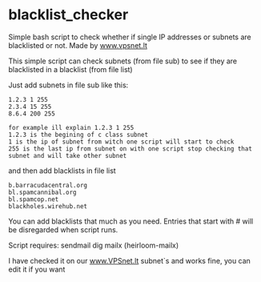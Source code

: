 blacklist_checker
=================

Simple bash script to check whether if single IP addresses or subnets are blacklisted or not. 
Made by www.vpsnet.lt

This simple script can check subnets (from file sub) to see if they are blacklisted in a blacklist (from file list)

Just add subnets in file sub like this:

	1.2.3 1 255
	2.3.4 15 255
	8.6.4 200 255

	for example ill explain 1.2.3 1 255
	1.2.3 is the begining of c class subnet
	1 is the ip of subnet from witch one script will start to check
	255 is the last ip from subnet on with one script stop checking that subnet and will take other subnet
  
and then add blacklists in file list

	b.barracudacentral.org
	bl.spamcannibal.org
	bl.spamcop.net
	blackholes.wirehub.net
	
You can add blacklists that much as you need.
Entries that start with # will be disregarded when script runs.

Script requires:
	sendmail
	dig
	mailx (heirloom-mailx)

I have checked it on our www.VPSnet.lt subnet`s and works fine, you can edit it if you want
